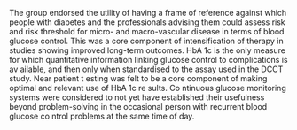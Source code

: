 The group endorsed the utility of having a frame of reference against which people with diabetes and the professionals advising them could assess risk and risk threshold for micro- and macro-vascular disease in terms of blood glucose control. This was a core component of intensification of therapy in studies showing improved long-term outcomes. HbA 1c is the only measure for which quantitative information linking glucose control to complications is av ailable, and then only when standardised to the assay used in the DCCT study. Near patient t esting was felt to be a core component of making optimal and relevant use of HbA 1c re sults. Co ntinuous glucose monitoring systems were considered to not yet have established their usefulness beyond problem-solving in the occasional person with recurrent blood glucose co ntrol problems at the same time of day.